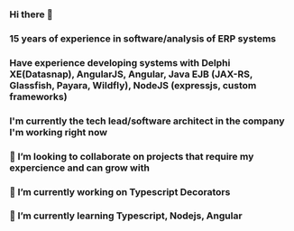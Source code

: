 ### Hi there 👋
### 15 years of experience in software/analysis of ERP systems
### Have experience developing systems with Delphi XE(Datasnap), AngularJS, Angular, Java EJB (JAX-RS, Glassfish, Payara, Wildfly), NodeJS (expressjs, custom frameworks)
### I'm currently the tech lead/software architect in the company I'm working right now
### 👯 I’m looking to collaborate on projects that require my expercience and can grow with
### 🔭 I’m currently working on Typescript Decorators
### 🌱 I’m currently learning Typescript, Nodejs, Angular

<!--
**snakeful/snakeful** is a ✨ _special_ ✨ repository because its `README.md` (this file) appears on your GitHub profile.

Here are some ideas to get you started:

- 🔭 I’m currently working on ...
- 🌱 I’m currently learning ...
- 👯 I’m looking to collaborate on ...
- 🤔 I’m looking for help with ...
- 💬 Ask me about ...
- 📫 How to reach me: ...
- 😄 Pronouns: ...
- ⚡ Fun fact: ...
-->
